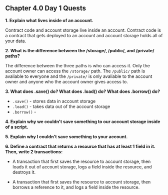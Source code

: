 ## Chapter 4.0 Day 1 Quests

**1. Explain what lives inside of an account.**

Contract code and account storage live inside an account. Contract code is a contract that gets deployed to an account and account storage holds all of your data.

**2. What is the difference between the /storage/, /public/, and /private/ paths?**

The difference between the three paths is who can access it. Only the account owner can access the `/storage/` path. The `/public/` path is avaliable to everyone and the `/private/` is only avaliable to the account owner and anyone who the account owner gives access to.

**3. What does .save() do? What does .load() do? What does .borrow() do?**
  * `.save()` - stores data in account storage
  * `.load()` - takes data out of the account storage
  * `.borrow()` - 

**4. Explain why we couldn't save something to our account storage inside of a script.**

**5. Explain why I couldn't save something to your account.**

**6. Define a contract that returns a resource that has at least 1 field in it. Then, write 2 transactions:**

  * A transaction that first saves the resource to account storage, then loads it out of account storage, logs a field inside the resource, and destroys it.

  * A transaction that first saves the resource to account storage, then borrows a reference to it, and logs a field inside the resource.
